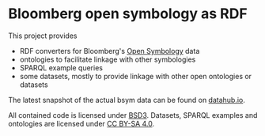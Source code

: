 Bloomberg open symbology as RDF
===============================

This project provides

- RDF converters for Bloomberg's [Open Symbology][1] data
- ontologies to facilitate linkage with other symbologies
- SPARQL example queries
- some datasets, mostly to provide linkage with other open ontologies or datasets

The latest snapshot of the actual bsym data can be found on [datahub.io][4].

All contained code is licensed under [BSD3][2].  Datasets, SPARQL examples and
ontologies are licensed under [CC BY-SA 4.0][3].

  [1]: http://bsym.bloomberg.com/
  [2]: http://opensource.org/licenses/BSD-3-Clause
  [3]: http://creativecommons.org/licenses/by-sa/4.0/
  [4]: http://datahub.io/dataset/bsym
